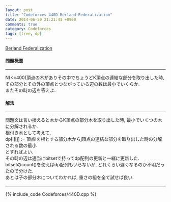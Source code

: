 ```yaml
---
layout: post
title: "Codeforces 440D Berland Federalization"
date: 2014-06-30 21:21:41 +0900
comments: true
category: Codeforces
tags: [tree, dp]
---
```


[Berland Federalization](http://codeforces.com/problemset/problem/440/D)

#### 問題概要

****

N(<=400)頂点の木がありその中でちょうどK頂点の連結な部分を取り出した時, その部分とその外の頂点とつながっている辺の数は最小でいくらか.  
またその時の辺を答えよ.

#### 解法

****

問題文は言い換えると木からK頂点の部分木を取り出した時, 最小でいくつの木に分解されるか.  
根付き木として考えて,  
dp[i][j] := 頂点iを根とする部分木からj頂点の連結な部分を取り出した時の分解される数の最小  
とすればよい.  
その時の辺は適当にbitsetで持ってdp配列の更新と一緒に更新した.  
bitsetのcount()を使えばdp配列もいらないが, どれくらい遅くなるのか不明だったので分けた.  
あとは子の部分木についてわかれば, 重さの組を全て試せば良い.

#### 

****

{% include_code Codeforces/440D.cpp %}
